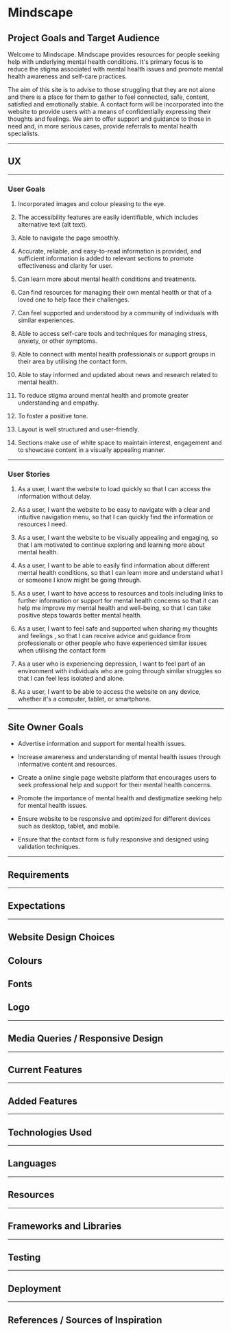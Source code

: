 # Mindscape

## Project Goals and Target Audience

Welcome to Mindscape. Mindscape provides resources for people seeking help with underlying mental health conditions. It's primary focus is to reduce the stigma associated with mental health issues and promote mental health awareness and self-care practices. 

The aim of this site is to advise to those struggling that they are not alone and there is a place for them to gather to feel connected, safe, content, satisfied and emotionally stable. A contact form will be incorporated into the website to provide users with a means of confidentially expressing their thoughts and feelings. We aim to offer support and guidance to those in need and, in more serious cases, provide referrals to mental health specialists.

<hr> 

## UX

<hr>

### User Goals 

1) Incorporated images and colour pleasing to the eye.

2) The accessibility features are easily identifiable, which includes alternative text (alt text).

3) Able to navigate the page smoothly.

4) Accurate, reliable, and easy-to-read information is provided, and sufficient information is added to relevant sections to promote effectiveness and clarity for user. 

5) Can learn more about mental health conditions and treatments.

6) Can find resources for managing their own mental health or that of a loved one to help face their challenges.

7) Can feel supported and understood by a community of individuals with similar experiences.

8) Able to access self-care tools and techniques for managing stress, anxiety, or other symptoms.

9) Able to connect with mental health professionals or support groups in their area by utilising the contact form.

10) Able to stay informed and updated about news and research related to mental health.

11) To reduce stigma around mental health and promote greater understanding and empathy.

12) To foster a positive tone.

13) Layout is well structured and user-friendly.

14) Sections make use of white space to maintain interest, engagement and to showcase content in a visually appealing manner.

<hr>

### User Stories

1) As a user, I want the website to load quickly so that I can access the information without delay.

2) As a user, I want the website to be easy to navigate with a clear and intuitive navigation menu, so that I can quickly find the information or resources I need.

3) As a user, I want the website to be visually appealing and engaging, so that I am motivated to continue exploring and learning more about mental health.

4) As a user, I want to be able to easily find information about different mental health conditions, so that I can learn more and understand what I or someone I know might be going through.
 
5) As a user, I want to have access to resources and tools including links to further information or support for mental health concerns so that it can help me improve my mental health and well-being, so that I can take positive steps towards better mental health.

6) As a user, I want to feel safe and supported when sharing my thoughts and feelings , so that I can receive advice and guidance from professionals or other people who have experienced similar issues when utilising the contact form

7) As a user who is experiencing depression, I want to feel part of an environment with individuals who are going through similar struggles so that I can feel less isolated and alone.

8) As a user, I want to be able to access the website on any device, whether it's a computer, tablet, or smartphone.

<hr>

## Site Owner Goals

* Advertise information and support for mental health issues.

* Increase awareness and understanding of mental health issues through informative content and resources.

* Create a online single page website platform that encourages users to seek professional help and support for their mental health concerns.

* Promote the importance of mental health and destigmatize seeking help for mental health issues.

* Ensure website to be responsive and optimized for different devices such as desktop, tablet, and mobile.
 
* Ensure that the contact form is fully responsive and designed using validation techniques.
 
<hr>

## Requirements 

<hr>

## Expectations

<hr>

## Website Design Choices

## Colours

## Fonts

## Logo

<hr>

## Media Queries / Responsive Design

<hr>

## Current Features

<hr>

## Added Features 

<hr>

## Technologies Used 

<hr>

## Languages

<hr>

## Resources 

<hr>

## Frameworks and Libraries 

<hr>

## Testing

<hr>

## Deployment 

<hr>

## References / Sources of Inspiration

